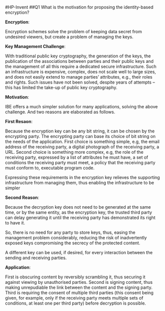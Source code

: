 #HP-Invent
##Q1
What is the motivation for proposing the identity-based encryption?

**Encryption**:

Encryption schemes solve the problem of keeping data secret from undesired viewers,
but create a problem of managing the keys.

**Key Management Challenge**:

With traditional public key cryptography, the generation of the keys,
the publication of the associations between parties and their public keys and
the management of all this require a dedicated secure infrastructure.
Such an infrastructure is expensive, complex, does not scale well to large sizes,
and does not easily extend to manage parties’ attributes, e.g., their roles and rights.
Such issues have not been solved, despite years of attempts – this has
limited the take-up of public key cryptography.

**Motivation**:

IBE offers a much simpler solution for many applications, solving the above challenge.
And two reasons are elaborated as follows.

**First Resaon**:

Because the encryption key can be any bit string, it can be chosen by
the encrypting party. The encrypting party can base its choice of bit
string on the needs of the application. First choice is something simple, e.g,
the email address of the receiving party, a digital photograph of the receiving party, a URL.
Second choice is something more complex, e.g,
the role of the receiving party, expressed by a list
of attributes he must have, a set of conditions the receiving party must meet,
a policy that the receiving party must conform to, executable program code.

Expressing these requirements in the encryption key relieves the
supporting infrastructure from managing them, thus enabling the
infrastructure to be simpler

**Second Reason**:

Because the decryption key does not need to be generated at
the same time, or by the same entity, as the encryption key, the
trusted third party can delay generating it until the receiving
party has demonstrated its right to have it.

So, there is no need for any party to store keys, thus, easing the management problem considerably, reducing the risk of inadvertently exposed keys
compromising the secrecy of the protected content.

A different key can be used, if desired, for every interaction
between the sending and receiving parties.

**Application**:

First is obscuring content by reversibly scrambling it, thus securing it against viewing by unauthorised parties. Second is signing content, thus making unrepudiable the link between the content and the signing party. Third is requiring the consent of multiple third parties (this consent being given, for example, only if the receiving party meets
multiple sets of conditions, at least one per third party) before decryption is possible.
